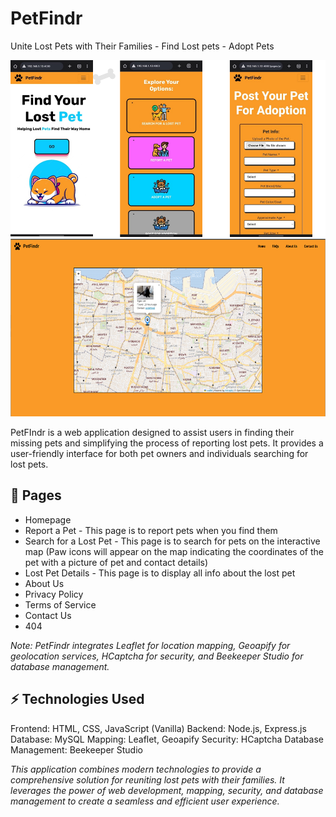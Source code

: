 # PetFindr

Unite Lost Pets with Their Families - Find Lost pets - Adopt Pets

![screenshot of pet finder app](/PetFindr.png)
![screenshot of pet finder app](/PetFindry.png)


PetFIndr is a web application designed to assist users in finding their missing pets and simplifying the process of reporting lost pets. It provides a user-friendly interface for both pet owners and individuals searching for lost pets.

## 🐾 Pages

- Homepage 
- Report a Pet - This page is to report pets when you find them
- Search for a Lost Pet - This page is to search for pets on the interactive map (Paw icons will appear on the map indicating the coordinates of the pet with a picture of pet and contact details)
- Lost Pet Details - This page is to display all info about the lost pet
- About Us
- Privacy Policy
- Terms of Service
- Contact Us
- 404

_Note: PetFindr integrates Leaflet for location mapping, Geoapify for geolocation services, HCaptcha for security, and Beekeeper Studio for database management._

## ⚡️ Technologies Used

Frontend: HTML, CSS, JavaScript (Vanilla)
Backend: Node.js, Express.js
Database: MySQL
Mapping: Leaflet, Geoapify
Security: HCaptcha
Database Management: Beekeeper Studio

_This application combines modern technologies to provide a comprehensive solution for reuniting lost pets with their families. It leverages the power of web development, mapping, security, and database management to create a seamless and efficient user experience._
